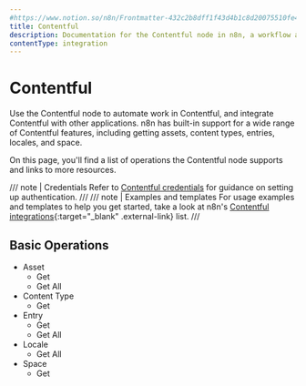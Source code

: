 ```yaml
---
#https://www.notion.so/n8n/Frontmatter-432c2b8dff1f43d4b1c8d20075510fe4
title: Contentful
description: Documentation for the Contentful node in n8n, a workflow automation platform. Includes details of operations and configuration, and links to examples and credentials information.
contentType: integration
---
```


# Contentful

Use the Contentful node to automate work in Contentful, and integrate Contentful with other applications. n8n has built-in support for a wide range of Contentful features, including getting assets, content types, entries, locales, and space.

On this page, you'll find a list of operations the Contentful node supports and links to more resources.

/// note | Credentials
Refer to [Contentful credentials](/integrations/builtin/credentials/contentful/) for guidance on setting up authentication. 
///
/// note | Examples and templates
For usage examples and templates to help you get started, take a look at n8n's [Contentful integrations](https://n8n.io/integrations/contentful/){:target="_blank" .external-link} list.
///

## Basic Operations

* Asset
    * Get
    * Get All
* Content Type
    * Get
* Entry
    * Get
    * Get All
* Locale
    * Get All
* Space
    * Get
